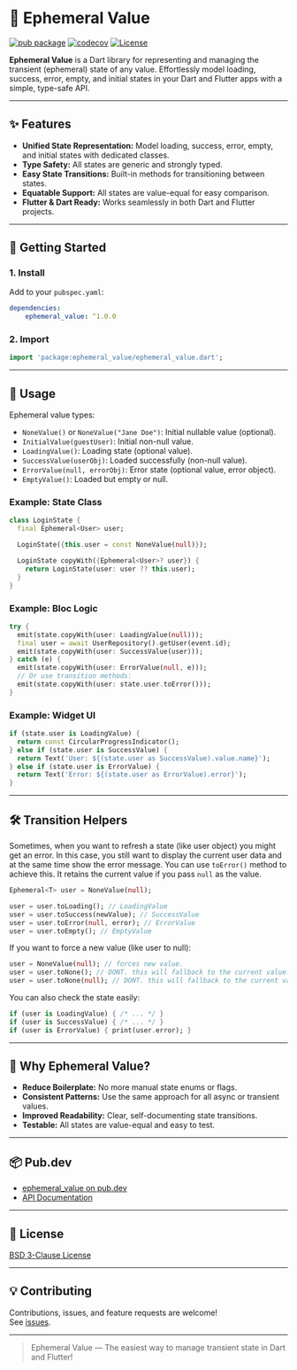 # 🌟 Ephemeral Value

[![pub package](https://img.shields.io/pub/v/ephemeral_value.svg)](https://pub.dev/packages/ephemeral_value)
[![codecov](https://codecov.io/gh/xamantra/ephemeral_value/branch/dev/graph/badge.svg?token=UDJ7RRLSZI)](https://codecov.io/gh/xamantra/ephemeral_value)
[![License](https://img.shields.io/github/license/xamantra/ephemeral_value)](https://github.com/xamantra/ephemeral_value/blob/main/LICENSE)

<!-- [![GitHub stars](https://img.shields.io/github/stars/xamantra/ephemeral_value.svg?style=social)](https://github.com/xamantra/ephemeral_value) -->

**Ephemeral Value** is a Dart library for representing and managing the
transient (ephemeral) state of any value. Effortlessly model loading, success,
error, empty, and initial states in your Dart and Flutter apps with a simple,
type-safe API.

---

## ✨ Features

- **Unified State Representation:** Model loading, success, error, empty, and
  initial states with dedicated classes.
- **Type Safety:** All states are generic and strongly typed.
- **Easy State Transitions:** Built-in methods for transitioning between states.
- **Equatable Support:** All states are value-equal for easy comparison.
- **Flutter & Dart Ready:** Works seamlessly in both Dart and Flutter projects.

---

## 🚀 Getting Started

### 1. Install

Add to your `pubspec.yaml`:

```yaml
dependencies:
    ephemeral_value: ^1.0.0
```

### 2. Import

```dart
import 'package:ephemeral_value/ephemeral_value.dart';
```

---

## 🧩 Usage

Ephemeral value types:

- `NoneValue()` or `NoneValue("Jane Doe")`: Initial nullable value (optional).
- `InitialValue(guestUser)`: Initial non-null value.
- `LoadingValue()`: Loading state (optional value).
- `SuccessValue(userObj)`: Loaded successfully (non-null value).
- `ErrorValue(null, errorObj)`: Error state (optional value, error object).
- `EmptyValue()`: Loaded but empty or null.

### Example: State Class

```dart
class LoginState {
  final Ephemeral<User> user;

  LoginState({this.user = const NoneValue(null)});

  LoginState copyWith({Ephemeral<User>? user}) {
    return LoginState(user: user ?? this.user);
  }
}
```

### Example: Bloc Logic

```dart
try {
  emit(state.copyWith(user: LoadingValue(null)));
  final user = await UserRepository().getUser(event.id);
  emit(state.copyWith(user: SuccessValue(user)));
} catch (e) {
  emit(state.copyWith(user: ErrorValue(null, e)));
  // Or use transition methods:
  emit(state.copyWith(user: state.user.toError()));
}
```

### Example: Widget UI

```dart
if (state.user is LoadingValue) {
  return const CircularProgressIndicator();
} else if (state.user is SuccessValue) {
  return Text('User: ${(state.user as SuccessValue).value.name}');
} else if (state.user is ErrorValue) {
  return Text('Error: ${(state.user as ErrorValue).error}');
}
```

---

## 🛠️ Transition Helpers

Sometimes, when you want to refresh a state (like user object) you might get an
error. In this case, you still want to display the current user data and at the
same time show the error message. You can use `toError()` method to achieve
this. It retains the current value if you pass `null` as the value.

```dart
Ephemeral<T> user = NoneValue(null);

user = user.toLoading(); // LoadingValue
user = user.toSuccess(newValue); // SuccessValue
user = user.toError(null, error); // ErrorValue
user = user.toEmpty(); // EmptyValue
```

If you want to force a new value (like user to null):

```dart
user = NoneValue(null); // forces new value.
user = user.toNone(); // DONT. this will fallback to the current value.
user = user.toNone(null); // DONT. this will fallback to the current value.
```

You can also check the state easily:

```dart
if (user is LoadingValue) { /* ... */ }
if (user is SuccessValue) { /* ... */ }
if (user is ErrorValue) { print(user.error); }
```

---

## 🤔 Why Ephemeral Value?

- **Reduce Boilerplate:** No more manual state enums or flags.
- **Consistent Patterns:** Use the same approach for all async or transient
  values.
- **Improved Readability:** Clear, self-documenting state transitions.
- **Testable:** All states are value-equal and easy to test.

---

## 📦 Pub.dev

- [ephemeral_value on pub.dev](https://pub.dev/packages/ephemeral_value)
- [API Documentation](https://pub.dev/documentation/ephemeral_value/latest/)

---

## 📝 License

[BSD 3-Clause License](https://github.com/xamantra/ephemeral_value/blob/main/LICENSE)

---

## 💡 Contributing

Contributions, issues, and feature requests are welcome!\
See [issues](https://github.com/xamantra/ephemeral_value/issues).

---

> Ephemeral Value — The easiest way to manage transient state in Dart and
> Flutter!
